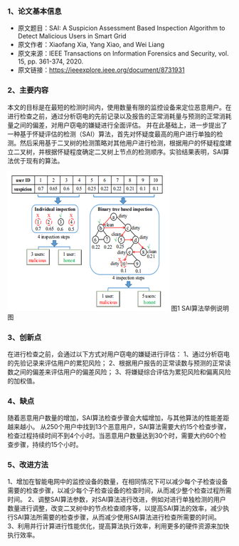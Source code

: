 ### 1、论文基本信息
-   原文题目：SAI: A Suspicion Assessment Based Inspection Algorithm to Detect Malicious Users in Smart Grid
 -   原文作者：Xiaofang Xia, Yang Xiao, and Wei Liang
-   原文来源：IEEE Transactions on Information Forensics and Security, vol. 15, pp. 361-374, 2020.
-   原文链接：https://ieeexplore.ieee.org/document/8731931

### 2、主要内容
本文的目标是在最短的检测时间内，使用数量有限的监控设备来定位恶意用户。在进行检查之前，通过分析窃电的先前记录以及报告的正常消耗量与预测的正常消耗量之间的偏差，对用户窃电的嫌疑进行全面评估。 并在此基础上，进一步提出了一种基于怀疑评估的检测（SAI）算法，首先对怀疑度最高的用户进行单独的检测。然后采用基于二叉树的检测策略对其他用户进行检测，根据用户的怀疑程度建立二叉树，并根据怀疑程度确定二叉树上节点的检测顺序。实验结果表明，SAI算法优于现有的算法。

![](https://raw.githubusercontent.com/ojool/Homework/master/img-folder/3.png)
图1 SAI算法举例说明图

### 3、创新点
在进行检查之前，会通过以下方式对用户窃电的嫌疑进行评估：
1、通过分析窃电的先验记录来评估用户的累犯风险；
2、根据用户报告的正常读数与预测的正常读数之间的偏差来评估用户的偏差风险；
3、将嫌疑综合评估为累犯风险和偏离风险的加权值。

### 4、缺点
随着恶意用户数量的增加，SAI算法检查步骤会大幅增加，与其他算法的性能差距越来越小。 从250个用户中找到13个恶意用户，SAI算法需要大约15个检查步骤，检查过程持续时间不到4个小时。当恶意用户数量达到30个时，需要大约60个检查步骤，持续约15个小时。

### 5、改进方法
1、增加在智能电网中的监控设备的数量，在相同情况下可以减少每个子检查设备需要的检查步骤，以减少每个子检查设备的检查时间，从而减少整个检查过程所需时间。
2、调整SAI算法参数，对SAI算法进行改进，例如对进行单独检测的用户数量进行调整，改变二叉树中的节点检查顺序等，以提高SAI算法的效率，减少执行SAI算法所需要的检查步骤，从而减少使用SAI算法进行检查所需要的时间。
3、利用并行计算进行性能优化，提高算法执行效率，利用更多的硬件资源来加快执行效率。